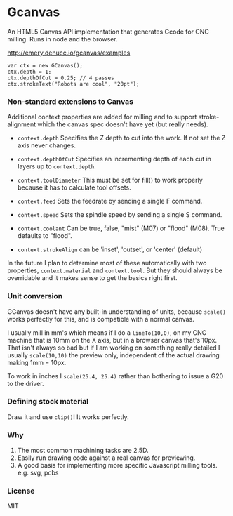 Gcanvas
========
An HTML5 Canvas API implementation that generates Gcode for CNC milling. Runs in node and the browser. 

http://emery.denucc.io/gcanvas/examples

```
var ctx = new GCanvas();
ctx.depth = 1;
ctx.depthOfCut = 0.25; // 4 passes
ctx.strokeText("Robots are cool", "20pt");
```


### Non-standard extensions to Canvas 

Additional context properties are added for milling
and to support stroke-alignment which the canvas spec doesn't have yet (but really needs).

* `context.depth` Specifies the Z depth to cut into the work. If not set the Z axis never changes. 

* `context.depthOfCut` Specifies an incrementing depth of each cut in layers up to `context.depth`.

* `context.toolDiameter` This must be set for fill() to work properly because it has to calculate tool offsets.

* `context.feed` Sets the feedrate by sending a single F command.

* `context.speed` Sets the spindle speed by sending a single S command.

* `context.coolant` Can be true, false, "mist" (M07) or "flood" (M08). True defaults to "flood".

* `context.strokeAlign` can be 'inset', 'outset', or 'center' (default)

In the future I plan to determine most of these automatically with two properties, `context.material` and `context.tool`. But they should always be overridable and it makes sense to get the basics right first.

### Unit conversion
GCanvas doesn't have any built-in understanding of units,
because `scale()` works perfectly for this, and is compatible
with a normal canvas.

I usually mill in mm's which means if I do a `lineTo(10,0)`,
on my CNC machine that is 10mm on the X axis, but in a browser
canvas that's 10px. That isn't always so bad but if I am working
on something really detailed I usually `scale(10,10)` the preview only,
independent of the actual drawing making 1mm = 10px.

To work in inches I `scale(25.4, 25.4)` rather than bothering to issue a G20 to the driver.
  
### Defining stock material

Draw it and use `clip()`! It works perfectly.

### Why

1. The most common machining tasks are 2.5D.
2. Easily run drawing code against a real canvas for previewing.
3. A good basis for implementing more specific Javascript milling tools. e.g. svg, pcbs

### License

MIT
